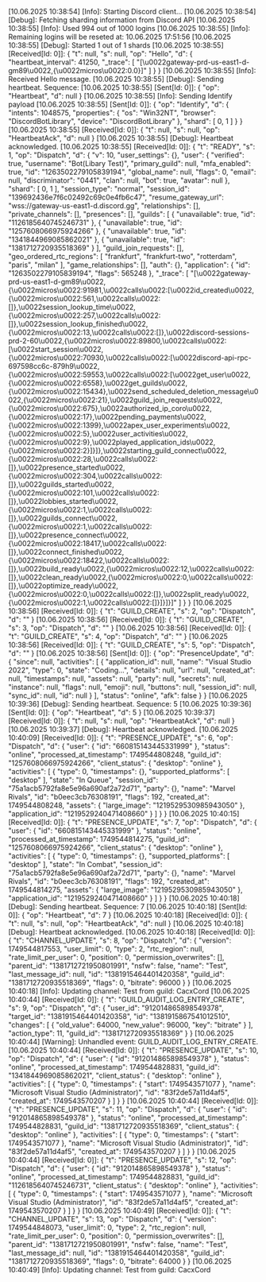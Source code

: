 [10.06.2025 10:38:54] [Info]: Starting Discord client...
[10.06.2025 10:38:54] [Debug]: Fetching sharding information from Discord API
[10.06.2025 10:38:55] [Info]: Used 994 out of 1000 logins
[10.06.2025 10:38:55] [Info]: Remaining logins will be reseted at: 10.06.2025 17:51:56
[10.06.2025 10:38:55] [Debug]: Started 1 out of 1 shards
[10.06.2025 10:38:55] [Received[Id: 0]]: {
  "t": null,
  "s": null,
  "op": "Hello",
  "d": {
    "heartbeat_interval": 41250,
    "_trace": [
      "[\u0022gateway-prd-us-east1-d-gm89\u0022,{\u0022micros\u0022:0.0}]"
    ]
  }
}
[10.06.2025 10:38:55] [Info]: Received Hello message.
[10.06.2025 10:38:55] [Debug]: Sending heartbeat. Sequence: 
[10.06.2025 10:38:55] [Sent[Id: 0]]: {
  "op": "Heartbeat",
  "d": null
}
[10.06.2025 10:38:55] [Info]: Sending Identify payload
[10.06.2025 10:38:55] [Sent[Id: 0]]: {
  "op": "Identify",
  "d": {
    "intents": 1048575,
    "properties": {
      "os": "Win32NT",
      "browser": "DiscordBotLibrary",
      "device": "DiscordBotLibrary"
    },
    "shard": [
      0,
      1
    ]
  }
}
[10.06.2025 10:38:55] [Received[Id: 0]]: {
  "t": null,
  "s": null,
  "op": "HeartbeatAck",
  "d": null
}
[10.06.2025 10:38:55] [Debug]: Heartbeat acknowledged.
[10.06.2025 10:38:55] [Received[Id: 0]]: {
  "t": "READY",
  "s": 1,
  "op": "Dispatch",
  "d": {
    "v": 10,
    "user_settings": {},
    "user": {
      "verified": true,
      "username": "Bot(Libary Test)",
      "primary_guild": null,
      "mfa_enabled": true,
      "id": "1263502279105839194",
      "global_name": null,
      "flags": 0,
      "email": null,
      "discriminator": "0441",
      "clan": null,
      "bot": true,
      "avatar": null
    },
    "shard": [
      0,
      1
    ],
    "session_type": "normal",
    "session_id": "139692436e7f6c02492c69c0e4fb6c47",
    "resume_gateway_url": "wss://gateway-us-east1-d.discord.gg",
    "relationships": [],
    "private_channels": [],
    "presences": [],
    "guilds": [
      {
        "unavailable": true,
        "id": "1126185640745246731"
      },
      {
        "unavailable": true,
        "id": "1257608066975924266"
      },
      {
        "unavailable": true,
        "id": "1341844969085862021"
      },
      {
        "unavailable": true,
        "id": "1381712720935518369"
      }
    ],
    "guild_join_requests": [],
    "geo_ordered_rtc_regions": [
      "frankfurt",
      "frankfurt-two",
      "rotterdam",
      "paris",
      "milan"
    ],
    "game_relationships": [],
    "auth": {},
    "application": {
      "id": "1263502279105839194",
      "flags": 565248
    },
    "_trace": [
      "[\u0022gateway-prd-us-east1-d-gm89\u0022,{\u0022micros\u0022:91981,\u0022calls\u0022:[\u0022id_created\u0022,{\u0022micros\u0022:561,\u0022calls\u0022:[]},\u0022session_lookup_time\u0022,{\u0022micros\u0022:257,\u0022calls\u0022:[]},\u0022session_lookup_finished\u0022,{\u0022micros\u0022:13,\u0022calls\u0022:[]},\u0022discord-sessions-prd-2-60\u0022,{\u0022micros\u0022:89800,\u0022calls\u0022:[\u0022start_session\u0022,{\u0022micros\u0022:70930,\u0022calls\u0022:[\u0022discord-api-rpc-697598cc6c-879h9\u0022,{\u0022micros\u0022:59553,\u0022calls\u0022:[\u0022get_user\u0022,{\u0022micros\u0022:6558},\u0022get_guilds\u0022,{\u0022micros\u0022:15434},\u0022send_scheduled_deletion_message\u0022,{\u0022micros\u0022:21},\u0022guild_join_requests\u0022,{\u0022micros\u0022:675},\u0022authorized_ip_coro\u0022,{\u0022micros\u0022:17},\u0022pending_payments\u0022,{\u0022micros\u0022:1399},\u0022apex_user_experiments\u0022,{\u0022micros\u0022:5},\u0022user_activities\u0022,{\u0022micros\u0022:9},\u0022played_application_ids\u0022,{\u0022micros\u0022:2}]}]},\u0022starting_guild_connect\u0022,{\u0022micros\u0022:28,\u0022calls\u0022:[]},\u0022presence_started\u0022,{\u0022micros\u0022:304,\u0022calls\u0022:[]},\u0022guilds_started\u0022,{\u0022micros\u0022:101,\u0022calls\u0022:[]},\u0022lobbies_started\u0022,{\u0022micros\u0022:1,\u0022calls\u0022:[]},\u0022guilds_connect\u0022,{\u0022micros\u0022:1,\u0022calls\u0022:[]},\u0022presence_connect\u0022,{\u0022micros\u0022:18417,\u0022calls\u0022:[]},\u0022connect_finished\u0022,{\u0022micros\u0022:18422,\u0022calls\u0022:[]},\u0022build_ready\u0022,{\u0022micros\u0022:12,\u0022calls\u0022:[]},\u0022clean_ready\u0022,{\u0022micros\u0022:0,\u0022calls\u0022:[]},\u0022optimize_ready\u0022,{\u0022micros\u0022:0,\u0022calls\u0022:[]},\u0022split_ready\u0022,{\u0022micros\u0022:1,\u0022calls\u0022:[]}]}]}]"
    ]
  }
}
[10.06.2025 10:38:56] [Received[Id: 0]]: {
  "t": "GUILD_CREATE",
  "s": 2,
  "op": "Dispatch",
  "d": ""
}
[10.06.2025 10:38:56] [Received[Id: 0]]: {
  "t": "GUILD_CREATE",
  "s": 3,
  "op": "Dispatch",
  "d": ""
}
[10.06.2025 10:38:56] [Received[Id: 0]]: {
  "t": "GUILD_CREATE",
  "s": 4,
  "op": "Dispatch",
  "d": ""
}
[10.06.2025 10:38:56] [Received[Id: 0]]: {
  "t": "GUILD_CREATE",
  "s": 5,
  "op": "Dispatch",
  "d": ""
}
[10.06.2025 10:38:56] [Sent[Id: 0]]: {
  "op": "PresenceUpdate",
  "d": {
    "since": null,
    "activities": [
      {
        "application_id": null,
        "name": "Visual Studio 2022",
        "type": 0,
        "state": "Coding...",
        "details": null,
        "url": null,
        "created_at": null,
        "timestamps": null,
        "assets": null,
        "party": null,
        "secrets": null,
        "instance": null,
        "flags": null,
        "emoji": null,
        "buttons": null,
        "session_id": null,
        "sync_id": null,
        "id": null
      }
    ],
    "status": "online",
    "afk": false
  }
}
[10.06.2025 10:39:36] [Debug]: Sending heartbeat. Sequence: 5
[10.06.2025 10:39:36] [Sent[Id: 0]]: {
  "op": "Heartbeat",
  "d": 5
}
[10.06.2025 10:39:37] [Received[Id: 0]]: {
  "t": null,
  "s": null,
  "op": "HeartbeatAck",
  "d": null
}
[10.06.2025 10:39:37] [Debug]: Heartbeat acknowledged.
[10.06.2025 10:40:09] [Received[Id: 0]]: {
  "t": "PRESENCE_UPDATE",
  "s": 6,
  "op": "Dispatch",
  "d": {
    "user": {
      "id": "660815143445331999"
    },
    "status": "online",
    "processed_at_timestamp": 1749544808248,
    "guild_id": "1257608066975924266",
    "client_status": {
      "desktop": "online"
    },
    "activities": [
      {
        "type": 0,
        "timestamps": {},
        "supported_platforms": [
          "desktop"
        ],
        "state": "In Queue",
        "session_id": "75a1acb5792fa8e5e96a690af2a72d71",
        "party": {},
        "name": "Marvel Rivals",
        "id": "b0eec3cb76308191",
        "flags": 192,
        "created_at": 1749544808248,
        "assets": {
          "large_image": "1219529530985943050"
        },
        "application_id": "1219529240471408660"
      }
    ]
  }
}
[10.06.2025 10:40:15] [Received[Id: 0]]: {
  "t": "PRESENCE_UPDATE",
  "s": 7,
  "op": "Dispatch",
  "d": {
    "user": {
      "id": "660815143445331999"
    },
    "status": "online",
    "processed_at_timestamp": 1749544814275,
    "guild_id": "1257608066975924266",
    "client_status": {
      "desktop": "online"
    },
    "activities": [
      {
        "type": 0,
        "timestamps": {},
        "supported_platforms": [
          "desktop"
        ],
        "state": "In Combat",
        "session_id": "75a1acb5792fa8e5e96a690af2a72d71",
        "party": {},
        "name": "Marvel Rivals",
        "id": "b0eec3cb76308191",
        "flags": 192,
        "created_at": 1749544814275,
        "assets": {
          "large_image": "1219529530985943050"
        },
        "application_id": "1219529240471408660"
      }
    ]
  }
}
[10.06.2025 10:40:18] [Debug]: Sending heartbeat. Sequence: 7
[10.06.2025 10:40:18] [Sent[Id: 0]]: {
  "op": "Heartbeat",
  "d": 7
}
[10.06.2025 10:40:18] [Received[Id: 0]]: {
  "t": null,
  "s": null,
  "op": "HeartbeatAck",
  "d": null
}
[10.06.2025 10:40:18] [Debug]: Heartbeat acknowledged.
[10.06.2025 10:40:18] [Received[Id: 0]]: {
  "t": "CHANNEL_UPDATE",
  "s": 8,
  "op": "Dispatch",
  "d": {
    "version": 1749544817553,
    "user_limit": 0,
    "type": 2,
    "rtc_region": null,
    "rate_limit_per_user": 0,
    "position": 0,
    "permission_overwrites": [],
    "parent_id": "1381712721950801991",
    "nsfw": false,
    "name": "Test",
    "last_message_id": null,
    "id": "1381915464401420358",
    "guild_id": "1381712720935518369",
    "flags": 0,
    "bitrate": 96000
  }
}
[10.06.2025 10:40:18] [Info]: Updating channel: Test from guild: CacxCord
[10.06.2025 10:40:44] [Received[Id: 0]]: {
  "t": "GUILD_AUDIT_LOG_ENTRY_CREATE",
  "s": 9,
  "op": "Dispatch",
  "d": {
    "user_id": "912014865898549378",
    "target_id": "1381915464401420358",
    "id": "1381915867541012510",
    "changes": [
      {
        "old_value": 64000,
        "new_value": 96000,
        "key": "bitrate"
      }
    ],
    "action_type": 11,
    "guild_id": "1381712720935518369"
  }
}
[10.06.2025 10:40:44] [Warning]: Unhandled event: GUILD_AUDIT_LOG_ENTRY_CREATE.
[10.06.2025 10:40:44] [Received[Id: 0]]: {
  "t": "PRESENCE_UPDATE",
  "s": 10,
  "op": "Dispatch",
  "d": {
    "user": {
      "id": "912014865898549378"
    },
    "status": "online",
    "processed_at_timestamp": 1749544828831,
    "guild_id": "1341844969085862021",
    "client_status": {
      "desktop": "online"
    },
    "activities": [
      {
        "type": 0,
        "timestamps": {
          "start": 1749543571077
        },
        "name": "Microsoft Visual Studio (Administrator)",
        "id": "83f2de57a11d4af5",
        "created_at": 1749543570207
      }
    ]
  }
}
[10.06.2025 10:40:44] [Received[Id: 0]]: {
  "t": "PRESENCE_UPDATE",
  "s": 11,
  "op": "Dispatch",
  "d": {
    "user": {
      "id": "912014865898549378"
    },
    "status": "online",
    "processed_at_timestamp": 1749544828831,
    "guild_id": "1381712720935518369",
    "client_status": {
      "desktop": "online"
    },
    "activities": [
      {
        "type": 0,
        "timestamps": {
          "start": 1749543571077
        },
        "name": "Microsoft Visual Studio (Administrator)",
        "id": "83f2de57a11d4af5",
        "created_at": 1749543570207
      }
    ]
  }
}
[10.06.2025 10:40:44] [Received[Id: 0]]: {
  "t": "PRESENCE_UPDATE",
  "s": 12,
  "op": "Dispatch",
  "d": {
    "user": {
      "id": "912014865898549378"
    },
    "status": "online",
    "processed_at_timestamp": 1749544828831,
    "guild_id": "1126185640745246731",
    "client_status": {
      "desktop": "online"
    },
    "activities": [
      {
        "type": 0,
        "timestamps": {
          "start": 1749543571077
        },
        "name": "Microsoft Visual Studio (Administrator)",
        "id": "83f2de57a11d4af5",
        "created_at": 1749543570207
      }
    ]
  }
}
[10.06.2025 10:40:49] [Received[Id: 0]]: {
  "t": "CHANNEL_UPDATE",
  "s": 13,
  "op": "Dispatch",
  "d": {
    "version": 1749544848073,
    "user_limit": 0,
    "type": 2,
    "rtc_region": null,
    "rate_limit_per_user": 0,
    "position": 0,
    "permission_overwrites": [],
    "parent_id": "1381712721950801991",
    "nsfw": false,
    "name": "Test",
    "last_message_id": null,
    "id": "1381915464401420358",
    "guild_id": "1381712720935518369",
    "flags": 0,
    "bitrate": 64000
  }
}
[10.06.2025 10:40:49] [Info]: Updating channel: Test from guild: CacxCord
